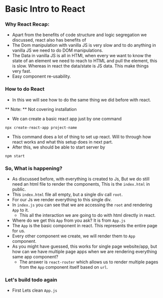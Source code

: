 # Basic Intro to React

### Why React Recap:

* Apart from the benefits of code structure and logic segregation we discussed, react also has benefits of
* The Dom manipulation with vanilla JS is very slow and to do anything in vanilla JS we need to do DOM manipulations.
* The Data in vanilla JS is all in HTMl, when every we want to know the state of an element we need to reach to HTML and pull the element, this is slow. Whereas in react the data/state is JS data. This make things very fast.
* Easy component re-usability.

### How to do React
* In this we will see how to do the same thing we did before with react.

** Note: ** Not covering installation

* We can create a basic react app just by one command

```shell
npx create-react-app project-name
```
* This command does a lot of thing to set up react. Will to through how react works and what this setup does in next part.
* After this, we should be able to start server by
```shell
npm start
```

### So, What is happening?
* As discussed before, with everything is created to Js, But we do still need an html file to render the components, This is the `index.html` in public.
* This `index.html` file all empty, but a single div call `root`.
* For our Js we render everything to this single div.
* In `index.js` you can see that we are accessing the `root` and rendering `App` to it.
    * This all the interaction we are going to do with html directly in react.
* Where do we get this `App` from you ask? It is from `App.js`
* The `App` is the basic component in react. This represents the entire page for us.
* Every other component we create, we will render them to `App` component.
* As you might have guessed, this works for single page website/app, but how can we have multiple page apps when we are rendering everything same app component?
    * The answer is `react-router` which allows us to render multiple pages from the `App` component itself based on `url`.

### Let's build todo again
* First Lets clean `App.js`
